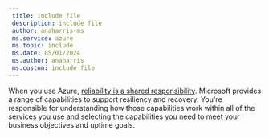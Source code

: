 ```yaml
---
 title: include file
 description: include file
 author: anaharris-ms
 ms.service: azure
 ms.topic: include
 ms.date: 05/01/2024
 ms.author: anaharris
 ms.custom: include file
---
```


When you use Azure, [reliability is a shared responsibility](/azure/reliability/concept-shared-responsibility). Microsoft provides a range of capabilities to support resiliency and recovery. You're responsible for understanding how those capabilities work within all of the services you use and selecting the capabilities you need to meet your business objectives and uptime goals.
